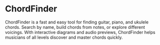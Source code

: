 # ChordFinder
ChordFinder is a fast and easy tool for finding guitar, piano, and ukulele chords. Search by name, build chords from notes, or explore different voicings. With interactive diagrams and audio previews, ChordFinder helps musicians of all levels discover and master chords quickly.
